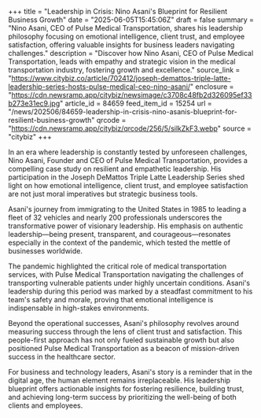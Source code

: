 +++
title = "Leadership in Crisis: Nino Asani's Blueprint for Resilient Business Growth"
date = "2025-06-05T15:45:06Z"
draft = false
summary = "Nino Asani, CEO of Pulse Medical Transportation, shares his leadership philosophy focusing on emotional intelligence, client trust, and employee satisfaction, offering valuable insights for business leaders navigating challenges."
description = "Discover how Nino Asani, CEO of Pulse Medical Transportation, leads with empathy and strategic vision in the medical transportation industry, fostering growth and excellence."
source_link = "https://www.citybiz.co/article/702412/joseph-demattos-triple-latte-leadership-series-hosts-pulse-medical-ceo-nino-asani/"
enclosure = "https://cdn.newsramp.app/citybiz/newsimage/c3708c48fb2d326095ef33b273e31ec9.jpg"
article_id = 84659
feed_item_id = 15254
url = "/news/202506/84659-leadership-in-crisis-nino-asanis-blueprint-for-resilient-business-growth"
qrcode = "https://cdn.newsramp.app/citybiz/qrcode/256/5/silkZkF3.webp"
source = "citybiz"
+++

<p>In an era where leadership is constantly tested by unforeseen challenges, Nino Asani, Founder and CEO of Pulse Medical Transportation, provides a compelling case study on resilient and empathetic leadership. His participation in the Joseph DeMattos Triple Latte Leadership Series shed light on how emotional intelligence, client trust, and employee satisfaction are not just moral imperatives but strategic business tools.</p><p>Asani's journey from immigrating to the United States in 1985 to leading a fleet of 32 vehicles and nearly 200 professionals underscores the transformative power of visionary leadership. His emphasis on authentic leadership—being present, transparent, and courageous—resonates especially in the context of the pandemic, which tested the mettle of businesses worldwide.</p><p>The pandemic highlighted the critical role of medical transportation services, with Pulse Medical Transportation navigating the challenges of transporting vulnerable patients under highly uncertain conditions. Asani's leadership during this period was marked by a steadfast commitment to his team's safety and morale, proving that emotional intelligence is indispensable in high-stakes environments.</p><p>Beyond the operational successes, Asani's philosophy revolves around measuring success through the lens of client trust and satisfaction. This people-first approach has not only fueled sustainable growth but also positioned Pulse Medical Transportation as a beacon of mission-driven success in the healthcare sector.</p><p>For business and technology leaders, Asani's story is a reminder that in the digital age, the human element remains irreplaceable. His leadership blueprint offers actionable insights for fostering resilience, building trust, and achieving long-term success by prioritizing the well-being of both clients and employees.</p>